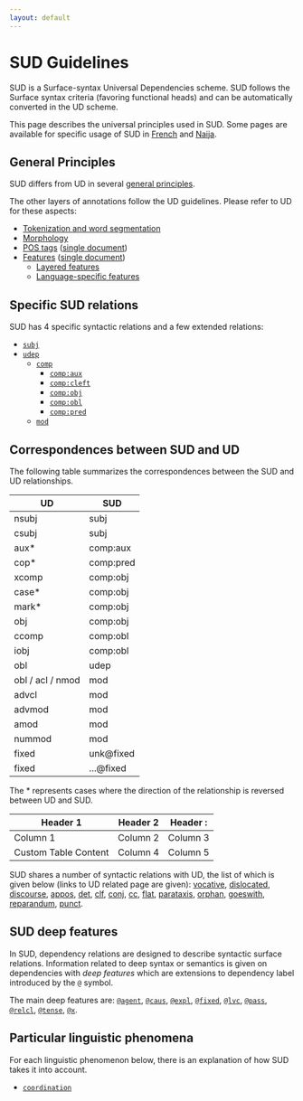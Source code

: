 ```yaml
---
layout: default
---
```


# SUD Guidelines

SUD is a Surface-syntax Universal Dependencies scheme. SUD follows the Surface syntax criteria (favoring functional heads) and can be automatically converted in the UD scheme.

This page describes the universal principles used in SUD. Some pages are available for specific usage of SUD in [French](../french) and [Naija](../pcm).

## General Principles
SUD differs from UD in several [general principles](./general_principles).

The other layers of annotations follow the UD guidelines. Please refer to UD for these aspects:

  * [Tokenization and word segmentation](https://universaldependencies.org/u/overview/tokenization.html)
  * [Morphology](https://universaldependencies.org/u/overview/morphology.html)
  * [POS tags](https://universaldependencies.org/u/pos) ([single document](https://universaldependencies.org/u/pos/all.html))
  * [Features](https://universaldependencies.org/u/feat) ([single document](https://universaldependencies.org/u/feat/all.html))
    * [Layered features](https://universaldependencies.org/u/overview/feat-layers.html)
    * [Language-specific features](https://universaldependencies.org/ext-feat-index.html)


## Specific SUD relations

SUD has 4 specific syntactic relations and a few extended relations:

 * [`subj`](relations/subj)
 * [`udep`](relations/udep)
   * [`comp`](relations/comp)
     * [`comp:aux`](relations/comp_aux)
     * [`comp:cleft`](relations/comp_cleft)
     * [`comp:obj`](relations/comp_obj)
     * [`comp:obl`](relations/comp_obl)
     * [`comp:pred`](relations/comp_pred)
   * [`mod`](relations/mod)


## Correspondences between SUD and UD

The following table summarizes the correspondences between the SUD and UD relationships.

| UD   |      SUD      |
|----------|-------------|
| nsubj    | subj          |  
| csubj    | subj          |
| aux*      | comp:aux      |  
| cop*      | comp:pred     |
| xcomp    | comp:obj      |  
| case*     | comp:obj      |
| mark*     | comp:obj      |  
| obj      | comp:obj      |
| ccomp    | comp:obl      |  
| iobj     | comp:obl      |
| obl      | udep          |  
| obl / acl / nmod |   mod |
| advcl     | mod          |  
| advmod    | mod          |
| amod      | mod          |  
| nummod    | mod          |
| fixed     | unk@fixed    |  
| fixed     | ...@fixed    |

The * represents cases where the direction of the relationship is reversed between UD and SUD.

<table>
<thead>
	<tr>
		<th>Header 1</th>
		<th>Header 2</th>
		<th>Header :</th>
	</tr>
</thead>
<tbody>
	<tr>
		<td>Column 1</td>
		<td>Column 2</td>
		<td>Column 3</td>
	</tr>
	<tr>
		<td>Custom Table Content</td>
		<td>Column 4</td>
		<td>Column 5</td>
	</tr>
</tbody>
</table>

SUD shares a number of syntactic relations with UD, the list of which is given below (links to UD related page are given):
  [vocative](https://universaldependencies.org/u/dep/vocative.html),
  [dislocated](https://universaldependencies.org/u/dep/dislocated.html),
  [discourse](https://universaldependencies.org/u/dep/discourse.html),
  [appos](https://universaldependencies.org/u/dep/appos.html),
  [det](https://universaldependencies.org/u/dep/det.html),
  [clf](https://universaldependencies.org/u/dep/clf.html),
  [conj](https://universaldependencies.org/u/dep/conj.html),
  [cc](https://universaldependencies.org/u/dep/cc.html),
  [flat](https://universaldependencies.org/u/dep/flat.html),
  [parataxis](https://universaldependencies.org/u/dep/parataxis.html),
  [orphan](https://universaldependencies.org/u/dep/orphan.html),
  [goeswith](https://universaldependencies.org/u/dep/goeswith.html),
  [reparandum](https://universaldependencies.org/u/dep/reparandum.html),
  [punct](https://universaldependencies.org/u/dep/punct.html).

## SUD deep features
In SUD, dependency relations are designed to describe syntactic surface relations.
Information related to deep syntax or semantics is given on dependencies with *deep features* which are extensions to dependency label introduced by the `@` symbol.

The main deep features are:
[`@agent`](deep_features/agent),
[`@caus`](deep_features/caus),
[`@expl`](deep_features/expletive),
[`@fixed`](deep_features/fixed),
[`@lvc`](deep_features/lvc),
[`@pass`](deep_features/pass),
[`@relcl`](deep_features/relcl),
[`@tense`](deep_features/tense),
[`@x`](deep_features/x).

## Particular linguistic phenomena
For each linguistic phenomenon below, there is an explanation of how SUD takes it into account.

* [`coordination`](./particular_phenomena/coord)
